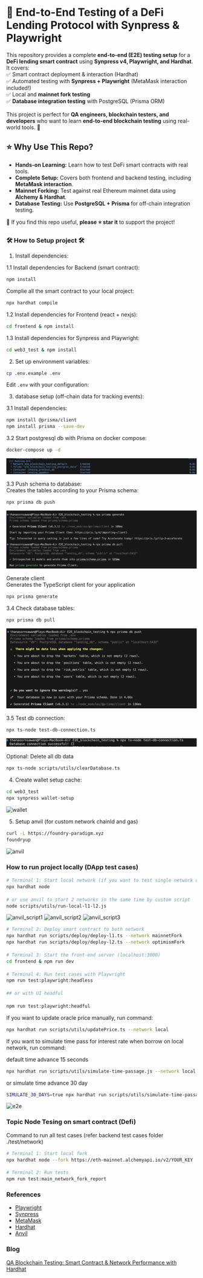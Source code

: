 # 🏦 End-to-End Testing of a DeFi Lending Protocol with Synpress & Playwright

This repository provides a complete **end-to-end (E2E) testing setup** for a **DeFi lending smart contract** using **Synpress v4, Playwright, and Hardhat**. 
<br/>
It covers:
<br/>
✅ Smart contract deployment & interaction (Hardhat)  <br/>
✅ Automated testing with **Synpress + Playwright** (MetaMask interaction included!)  <br/>
✅ Local and **mainnet fork testing**  <br/>
✅ **Database integration testing** with PostgreSQL (Prisma ORM)  <br/>
<br/>
This project is perfect for **QA engineers, blockchain testers, and developers** who want to learn **end-to-end blockchain testing** using real-world tools. 🚀 <br/>

## ⭐ Why Use This Repo?
- **Hands-on Learning:** Learn how to test DeFi smart contracts with real tools.
- **Complete Setup:** Covers both frontend and backend testing, including **MetaMask interaction**.
- **Mainnet Forking:** Test against real Ethereum mainnet data using **Alchemy & Hardhat**.
- **Database Testing:** Use **PostgreSQL + Prisma** for off-chain integration testing.

🔹 If you find this repo useful, **please ⭐ star it** to support the project!

### 🛠️ How to Setup project 🛠️

1. Install dependencies:

1.1 Install dependencies for Backend (smart contract):
```bash
npm install
```

Complie all the smart contract to your local project:
```bash
npx hardhat compile
```

1.2 Install dependencies for Frontend (react + nexjs):
```bash
cd frontend & npm install
```
1.3 Install dependencies for Synpress and Playwright:
```bash
cd web3_test & npm install
```

2. Set up environment variables:

```bash
cp .env.example .env
```

Edit `.env` with your configuration:

3. database setup (off-chain data for tracking events):<br/>

3.1 Install dependencies:
```sh
npm install @prisma/client
npm install prisma --save-dev
```
3.2 Start postgresql db with Prisma on docker compose:
```sh
docker-compose up -d
```

![db4](https://github.com/Thanasornsawan/E2E_blockchain_testing/blob/main/pictures/db_set4.png?raw=true)

3.3 Push schema to database:<br/>
Creates the tables according to your Prisma schema:

```sh
npx prisma db push
```
![db2](https://github.com/Thanasornsawan/E2E_blockchain_testing/blob/main/pictures/db_set2.png?raw=true)

Generate client<br/>
Generates the TypeScript client for your application
```sh
npx prisma generate
```
3.4 Check database tables:
```sh
npx prisma db pull
```

![db3](https://github.com/Thanasornsawan/E2E_blockchain_testing/blob/main/pictures/db_set3.png?raw=true)

3.5 Test db connection:
```sh
npx ts-node test-db-connection.ts
```

![db1](https://github.com/Thanasornsawan/E2E_blockchain_testing/blob/main/pictures/db_set1.png?raw=true)

Optional: Delete all db data
```sh
npx ts-node scripts/utils/clearDatabase.ts
```

4. Create wallet setup cache:

```bash
cd web3_test
npx synpress wallet-setup
```
![wallet](https://github.com/Thanasornsawan/E2E_blockchain_testing/blob/main/pictures/wallet_setup.gif?raw=true)

5. Setup anvil (for custom network chainId and gas)
```bash
curl -L https://foundry-paradigm.xyz
foundryup
```
![anvil](https://github.com/Thanasornsawan/E2E_blockchain_testing/blob/main/pictures/setup_anvil.png?raw=true)

### How to run project locally (DApp test cases)

```sh
# Terminal 1: Start local network (if you want to test single network on local)
npx hardhat node

# or use anvil to start 2 networks in the same time by custom script
node scripts/utils/run-local-l1-l2.js
```

![anvil_script1](https://github.com/Thanasornsawan/E2E_blockchain_testing/blob/main/pictures/anvil1.png?raw=true)
![anvil_script2](https://github.com/Thanasornsawan/E2E_blockchain_testing/blob/main/pictures/anvil2.png?raw=true)
![anvil_script3](https://github.com/Thanasornsawan/E2E_blockchain_testing/blob/main/pictures/anvil3.png?raw=true)

```sh
# Terminal 2: Deploy smart contract to both network
npx hardhat run scripts/deploy/deploy-l1.ts --network mainnetFork 
npx hardhat run scripts/deploy/deploy-l2.ts --network optimismFork

# Terminal 3: Start the front-end server (localhost:3000)
cd frontend & npm run dev

# Terminal 4: Run test cases with Playwright
npm run test:playwright:headless

## or with UI headful

npm run test:playwright:headful
```

If you want to update oracle price manually, run command:
```sh
npx hardhat run scripts/utils/updatePrice.ts --network local
```

If you want to simulate time pass for interest rate when borrow on local network, run command: <br/>

default time advance 15 seconds
```sh
npx hardhat run scripts/utils/simulate-time-passage.js --network local
```
or simulate time advance 30 day

```sh
SIMULATE_30_DAYS=true npx hardhat run scripts/utils/simulate-time-passage.js --network local
```

![e2e](https://github.com/Thanasornsawan/E2E_blockchain_testing/blob/main/pictures/e2e.gif?raw=true)

### Topic Node Tesing on smart contract (Defi)

Command to run all test cases (refer backend test cases folder ./test/network)
```sh
# Terminal 1: Start local fork
npx hardhat node --fork https://eth-mainnet.alchemyapi.io/v2/YOUR_KEY

# Terminal 2: Run tests
npm run test:main_network_fork_report
```
### References

- [Playwright](https://playwright.dev/)
- [Synpress](https://synpress.io/)
- [MetaMask](https://metamask.io/)
- [Hardhat](https://hardhat.org/docs)
- [Anvil](https://book.getfoundry.sh/reference/anvil/)

### Blog
[QA Blockchain Testing: Smart Contract & Network Performance with Hardhat](https://medium.com/coinmonks/qa-blockchain-testing-smart-contract-network-performance-with-hardhat-d01e99e331e7)